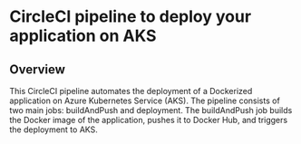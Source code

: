 # CircleCI pipeline to deploy your application on AKS

## Overview
This CircleCI pipeline automates the deployment of a Dockerized application on Azure Kubernetes Service (AKS). The pipeline consists of two main jobs: buildAndPush and deployment. The buildAndPush job builds the Docker image of the application, pushes it to Docker Hub, and triggers the deployment to AKS.
